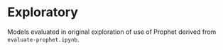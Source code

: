 # Exploratory

Models evaluated in original exploration of use of Prophet derived from `evaluate-prophet.ipynb`.